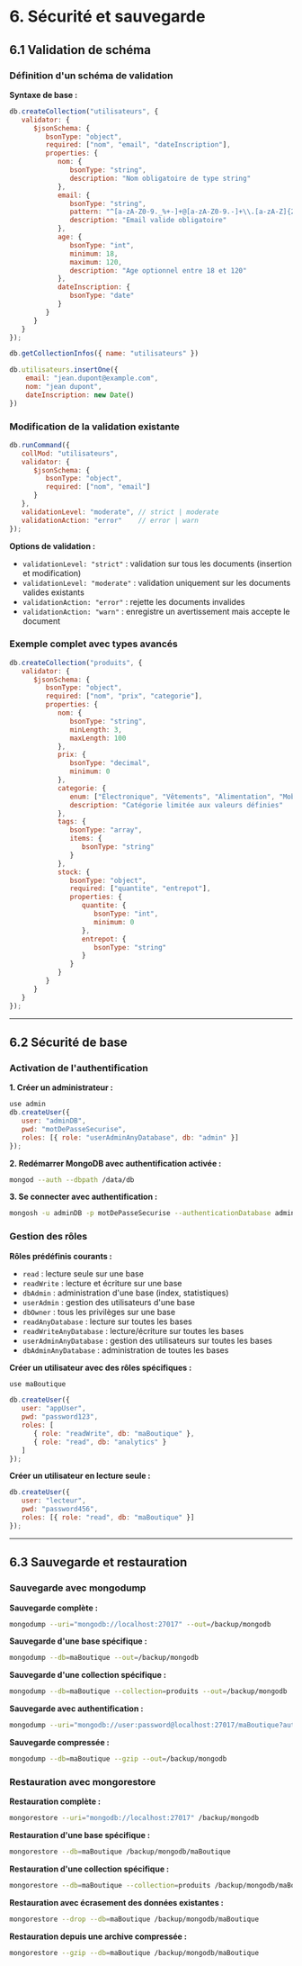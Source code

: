 # 6. Sécurité et sauvegarde
## 6.1 Validation de schéma

### Définition d'un schéma de validation

**Syntaxe de base :**
```javascript
db.createCollection("utilisateurs", {
   validator: {
      $jsonSchema: {
         bsonType: "object",
         required: ["nom", "email", "dateInscription"],
         properties: {
            nom: {
               bsonType: "string",
               description: "Nom obligatoire de type string"
            },
            email: {
               bsonType: "string",
               pattern: "^[a-zA-Z0-9._%+-]+@[a-zA-Z0-9.-]+\\.[a-zA-Z]{2,}$",
               description: "Email valide obligatoire"
            },
            age: {
               bsonType: "int",
               minimum: 18,
               maximum: 120,
               description: "Age optionnel entre 18 et 120"
            },
            dateInscription: {
               bsonType: "date"
            }
         }
      }
   }
});
```

```javascript
db.getCollectionInfos({ name: "utilisateurs" })
```

```javascript
db.utilisateurs.insertOne({ 
    email: "jean.dupont@example.com",
    nom: "jean dupont",
    dateInscription: new Date()
})
```


### Modification de la validation existante
```javascript
db.runCommand({
   collMod: "utilisateurs",
   validator: {
      $jsonSchema: {
         bsonType: "object",
         required: ["nom", "email"]
      }
   },
   validationLevel: "moderate", // strict | moderate
   validationAction: "error"    // error | warn
});
```

**Options de validation :**
- `validationLevel: "strict"` : validation sur tous les documents (insertion et modification)
- `validationLevel: "moderate"` : validation uniquement sur les documents valides existants
- `validationAction: "error"` : rejette les documents invalides
- `validationAction: "warn"` : enregistre un avertissement mais accepte le document

### Exemple complet avec types avancés
```javascript
db.createCollection("produits", {
   validator: {
      $jsonSchema: {
         bsonType: "object",
         required: ["nom", "prix", "categorie"],
         properties: {
            nom: {
               bsonType: "string",
               minLength: 3,
               maxLength: 100
            },
            prix: {
               bsonType: "decimal",
               minimum: 0
            },
            categorie: {
               enum: ["Électronique", "Vêtements", "Alimentation", "Mobilier"],
               description: "Catégorie limitée aux valeurs définies"
            },
            tags: {
               bsonType: "array",
               items: {
                  bsonType: "string"
               }
            },
            stock: {
               bsonType: "object",
               required: ["quantite", "entrepot"],
               properties: {
                  quantite: {
                     bsonType: "int",
                     minimum: 0
                  },
                  entrepot: {
                     bsonType: "string"
                  }
               }
            }
         }
      }
   }
});
```

---

## 6.2 Sécurité de base

### Activation de l'authentification

**1. Créer un administrateur :**
```javascript
use admin
db.createUser({
   user: "adminDB",
   pwd: "motDePasseSecurise",
   roles: [{ role: "userAdminAnyDatabase", db: "admin" }]
});
```

**2. Redémarrer MongoDB avec authentification activée :**
```bash
mongod --auth --dbpath /data/db
```

**3. Se connecter avec authentification :**
```bash
mongosh -u adminDB -p motDePasseSecurise --authenticationDatabase admin
```

### Gestion des rôles

**Rôles prédéfinis courants :**
- `read` : lecture seule sur une base
- `readWrite` : lecture et écriture sur une base
- `dbAdmin` : administration d'une base (index, statistiques)
- `userAdmin` : gestion des utilisateurs d'une base
- `dbOwner` : tous les privilèges sur une base
- `readAnyDatabase` : lecture sur toutes les bases
- `readWriteAnyDatabase` : lecture/écriture sur toutes les bases
- `userAdminAnyDatabase` : gestion des utilisateurs sur toutes les bases
- `dbAdminAnyDatabase` : administration de toutes les bases

**Créer un utilisateur avec des rôles spécifiques :**
```javascript
use maBoutique

db.createUser({
   user: "appUser",
   pwd: "password123",
   roles: [
      { role: "readWrite", db: "maBoutique" },
      { role: "read", db: "analytics" }
   ]
});
```

**Créer un utilisateur en lecture seule :**
```javascript
db.createUser({
   user: "lecteur",
   pwd: "password456",
   roles: [{ role: "read", db: "maBoutique" }]
});
```

---

## 6.3 Sauvegarde et restauration

### Sauvegarde avec mongodump

**Sauvegarde complète :**
```bash
mongodump --uri="mongodb://localhost:27017" --out=/backup/mongodb
```

**Sauvegarde d'une base spécifique :**
```bash
mongodump --db=maBoutique --out=/backup/mongodb
```

**Sauvegarde d'une collection spécifique :**
```bash
mongodump --db=maBoutique --collection=produits --out=/backup/mongodb
```

**Sauvegarde avec authentification :**
```bash
mongodump --uri="mongodb://user:password@localhost:27017/maBoutique?authSource=admin" --out=/backup/mongodb
```

**Sauvegarde compressée :**
```bash
mongodump --db=maBoutique --gzip --out=/backup/mongodb
```

### Restauration avec mongorestore

**Restauration complète :**
```bash
mongorestore --uri="mongodb://localhost:27017" /backup/mongodb
```

**Restauration d'une base spécifique :**
```bash
mongorestore --db=maBoutique /backup/mongodb/maBoutique
```

**Restauration d'une collection spécifique :**
```bash
mongorestore --db=maBoutique --collection=produits /backup/mongodb/maBoutique/produits.bson
```

**Restauration avec écrasement des données existantes :**
```bash
mongorestore --drop --db=maBoutique /backup/mongodb/maBoutique
```

**Restauration depuis une archive compressée :**
```bash
mongorestore --gzip --db=maBoutique /backup/mongodb/maBoutique
```